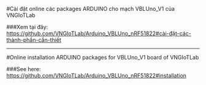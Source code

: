 #Cài đặt online các packages ARDUINO cho mạch VBLUno_V1 của VNGIoTLab


###Xem tại đây:
https://github.com/VNGIoTLab/Arduino_VBLUno_nRF51822#cài-đặt-các-thành-phần-cần-thiết



----------

#Online installation ARDUINO packages for VBLUno_V1 board of VNGIoTLab


###See here:
https://github.com/VNGIoTLab/Arduino_VBLUno_nRF51822#installation